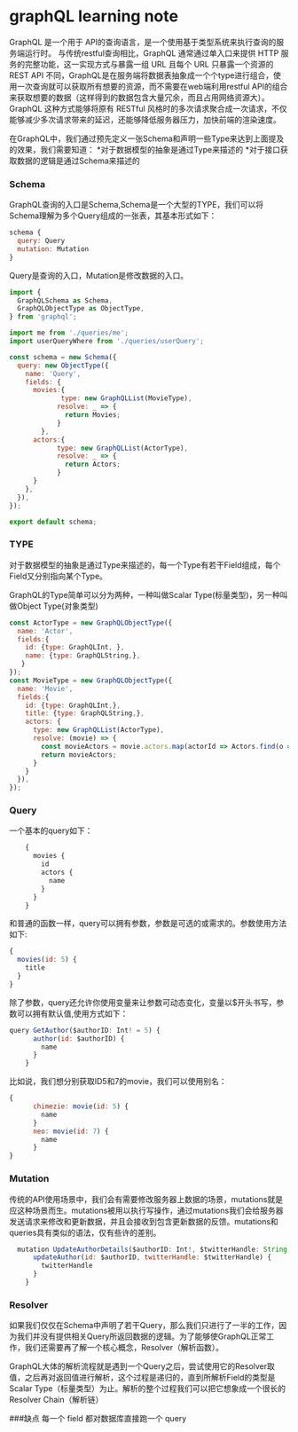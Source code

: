 graphQL learning note
=====================

GraphQL 是一个用于 API的查询语言，是一个使用基于类型系统来执行查询的服务端运行时。
与传统restful查询相比，GraphQL 通常通过单入口来提供 HTTP 服务的完整功能，这一实现方式与暴露一组 URL 且每个 URL 只暴露一个资源的 REST API 不同，GraphQL是在服务端将数据表抽象成一个个type进行组合，使用一次查询就可以获取所有想要的资源，而不需要在web端利用restful API的组合来获取想要的数据（这样得到的数据包含大量冗余，而且占用网络资源大）。GraphQL 这种方式能够将原有 RESTful 风格时的多次请求聚合成一次请求，不仅能够减少多次请求带来的延迟，还能够降低服务器压力，加快前端的渲染速度。

在GraphQL中，我们通过预先定义一张Schema和声明一些Type来达到上面提及的效果，我们需要知道：
*对于数据模型的抽象是通过Type来描述的
*对于接口获取数据的逻辑是通过Schema来描述的

### Schema
GraphQL查询的入口是Schema,Schema是一个大型的TYPE，我们可以将Schema理解为多个Query组成的一张表，其基本形式如下：
```js
schema {
  query: Query
  mutation: Mutation
}
```
Query是查询的入口，Mutation是修改数据的入口。
```js
import {
  GraphQLSchema as Schema,
  GraphQLObjectType as ObjectType,
} from 'graphql';

import me from './queries/me';
import userQueryWhere from './queries/userQuery';

const schema = new Schema({
  query: new ObjectType({
    name: 'Query',
    fields: {
      movies:{
	      	 type: new GraphQLList(MovieType),
	        resolve: _ => {
	          return Movies;
	        }
      	},
      actors:{
	      	type: new GraphQLList(ActorType),
	        resolve: _ => {
	          return Actors;
	        }
      }
    },
  }),
});

export default schema;
```
### TYPE
对于数据模型的抽象是通过Type来描述的，每一个Type有若干Field组成，每个Field又分别指向某个Type。

GraphQL的Type简单可以分为两种，一种叫做Scalar Type(标量类型)，另一种叫做Object Type(对象类型)
```js
const ActorType = new GraphQLObjectType({
  name: 'Actor',
  fields:{
    id: {type: GraphQLInt, },
    name: {type: GraphQLString,},
   }
});
const MovieType = new GraphQLObjectType({
  name: 'Movie',
  fields:{
    id: {type: GraphQLInt,},
    title: {type: GraphQLString,},
    actors: {
      type: new GraphQLList(ActorType),
      resolve: (movie) => {
        const movieActors = movie.actors.map(actorId => Actors.find(o => o.id === actorId))
        return movieActors;
      }
    }
  }),
});
```
### Query
一个基本的query如下：
```js
    {
      movies {
        id
        actors {
          name
        }
      }
    }
```
和普通的函数一样，query可以拥有参数，参数是可选的或需求的。参数使用方法如下:
```js
{
  movies(id: 5) {
    title
  }
}
```
除了参数，query还允许你使用变量来让参数可动态变化，变量以$开头书写，参数可以拥有默认值,使用方式如下：
```js
query GetAuthor($authorID: Int! = 5) {
      author(id: $authorID) {
        name
      }
    }
```
比如说，我们想分别获取ID5和7的movie，我们可以使用别名：
```js
{
      chimezie: movie(id: 5) {
        name
      }
      neo: movie(id: 7) {
        name
      }
}
```
### Mutation
传统的API使用场景中，我们会有需要修改服务器上数据的场景，mutations就是应这种场景而生。mutations被用以执行写操作，通过mutations我们会给服务器发送请求来修改和更新数据，并且会接收到包含更新数据的反馈。mutations和queries具有类似的语法，仅有些许的差别。
```js
  mutation UpdateAuthorDetails($authorID: Int!, $twitterHandle: String!) {
      updateAuthor(id: $authorID, twitterHandle: $twitterHandle) {
        twitterHandle
      }
    }
```
### Resolver
如果我们仅仅在Schema中声明了若干Query，那么我们只进行了一半的工作，因为我们并没有提供相关Query所返回数据的逻辑。为了能够使GraphQL正常工作，我们还需要再了解一个核心概念，Resolver（解析函数）。

GraphQL大体的解析流程就是遇到一个Query之后，尝试使用它的Resolver取值，之后再对返回值进行解析，这个过程是递归的，直到所解析Field的类型是Scalar Type（标量类型）为止。解析的整个过程我们可以把它想象成一个很长的Resolver Chain（解析链）

###缺点
每一个 field 都对数据库直接跑一个 query

